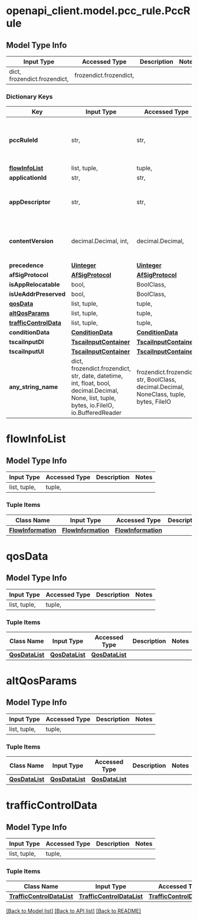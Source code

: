 # openapi_client.model.pcc_rule.PccRule

## Model Type Info
Input Type | Accessed Type | Description | Notes
------------ | ------------- | ------------- | -------------
dict, frozendict.frozendict,  | frozendict.frozendict,  |  | 

### Dictionary Keys
Key | Input Type | Accessed Type | Description | Notes
------------ | ------------- | ------------- | ------------- | -------------
**pccRuleId** | str,  | str,  | Univocally identifies the PCC rule within a PDU session. | [optional] 
**[flowInfoList](#flowInfoList)** | list, tuple,  | tuple,  |  | [optional] 
**applicationId** | str,  | str,  |  | [optional] 
**appDescriptor** | str,  | str,  | string with format &#x27;bytes&#x27; as defined in OpenAPI | [optional] 
**contentVersion** | decimal.Decimal, int,  | decimal.Decimal,  | Represents the content version of some content. | [optional] 
**precedence** | [**Uinteger**](Uinteger.md) | [**Uinteger**](Uinteger.md) |  | [optional] 
**afSigProtocol** | [**AfSigProtocol**](AfSigProtocol.md) | [**AfSigProtocol**](AfSigProtocol.md) |  | [optional] 
**isAppRelocatable** | bool,  | BoolClass,  |  | [optional] 
**isUeAddrPreserved** | bool,  | BoolClass,  |  | [optional] 
**[qosData](#qosData)** | list, tuple,  | tuple,  |  | [optional] 
**[altQosParams](#altQosParams)** | list, tuple,  | tuple,  |  | [optional] 
**[trafficControlData](#trafficControlData)** | list, tuple,  | tuple,  |  | [optional] 
**conditionData** | [**ConditionData**](ConditionData.md) | [**ConditionData**](ConditionData.md) |  | [optional] 
**tscaiInputDl** | [**TscaiInputContainer**](TscaiInputContainer.md) | [**TscaiInputContainer**](TscaiInputContainer.md) |  | [optional] 
**tscaiInputUl** | [**TscaiInputContainer**](TscaiInputContainer.md) | [**TscaiInputContainer**](TscaiInputContainer.md) |  | [optional] 
**any_string_name** | dict, frozendict.frozendict, str, date, datetime, int, float, bool, decimal.Decimal, None, list, tuple, bytes, io.FileIO, io.BufferedReader | frozendict.frozendict, str, BoolClass, decimal.Decimal, NoneClass, tuple, bytes, FileIO | any string name can be used but the value must be the correct type | [optional]

# flowInfoList

## Model Type Info
Input Type | Accessed Type | Description | Notes
------------ | ------------- | ------------- | -------------
list, tuple,  | tuple,  |  | 

### Tuple Items
Class Name | Input Type | Accessed Type | Description | Notes
------------- | ------------- | ------------- | ------------- | -------------
[**FlowInformation**](FlowInformation.md) | [**FlowInformation**](FlowInformation.md) | [**FlowInformation**](FlowInformation.md) |  | 

# qosData

## Model Type Info
Input Type | Accessed Type | Description | Notes
------------ | ------------- | ------------- | -------------
list, tuple,  | tuple,  |  | 

### Tuple Items
Class Name | Input Type | Accessed Type | Description | Notes
------------- | ------------- | ------------- | ------------- | -------------
[**QosDataList**](QosDataList.md) | [**QosDataList**](QosDataList.md) | [**QosDataList**](QosDataList.md) |  | 

# altQosParams

## Model Type Info
Input Type | Accessed Type | Description | Notes
------------ | ------------- | ------------- | -------------
list, tuple,  | tuple,  |  | 

### Tuple Items
Class Name | Input Type | Accessed Type | Description | Notes
------------- | ------------- | ------------- | ------------- | -------------
[**QosDataList**](QosDataList.md) | [**QosDataList**](QosDataList.md) | [**QosDataList**](QosDataList.md) |  | 

# trafficControlData

## Model Type Info
Input Type | Accessed Type | Description | Notes
------------ | ------------- | ------------- | -------------
list, tuple,  | tuple,  |  | 

### Tuple Items
Class Name | Input Type | Accessed Type | Description | Notes
------------- | ------------- | ------------- | ------------- | -------------
[**TrafficControlDataList**](TrafficControlDataList.md) | [**TrafficControlDataList**](TrafficControlDataList.md) | [**TrafficControlDataList**](TrafficControlDataList.md) |  | 

[[Back to Model list]](../../README.md#documentation-for-models) [[Back to API list]](../../README.md#documentation-for-api-endpoints) [[Back to README]](../../README.md)

